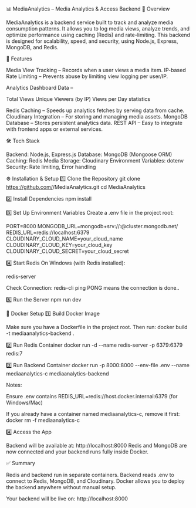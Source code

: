 📊 MediaAnalytics – Media Analytics & Access Backend
📌 Overview

MediaAnalytics is a backend service built to track and analyze media consumption patterns.
It allows you to log media views, analyze trends, and optimize performance using caching (Redis) and rate-limiting.
This backend is designed for scalability, speed, and security, using Node.js, Express, MongoDB, and Redis.


🚀 Features

Media View Tracking – Records when a user views a media item.
IP-based Rate Limiting – Prevents abuse by limiting view logging per user/IP.

Analytics Dashboard Data –

Total Views
Unique Viewers (by IP)
Views per Day statistics

Redis Caching – Speeds up analytics fetches by serving data from cache.
Cloudinary Integration – For storing and managing media assets.
MongoDB Database – Stores persistent analytics data.
REST API – Easy to integrate with frontend apps or external services.

🛠 Tech Stack

Backend: Node.js, Express.js
Database: MongoDB (Mongoose ORM)
Caching: Redis
Media Storage: Cloudinary
Environment Variables: dotenv
Security: Rate limiting, Error handling


⚙️ Installation & Setup
1️⃣ Clone the Repository
git clone https://github.com/<your-username>/MediaAnalytics.git
cd MediaAnalytics

2️⃣ Install Dependencies
npm install

3️⃣ Set Up Environment Variables
Create a .env file in the project root:

PORT=8000
MONGODB_URL=mongodb+srv://<user>:<pass>@cluster.mongodb.net/
REDIS_URL=redis://localhost:6379
CLOUDINARY_CLOUD_NAME=your_cloud_name
CLOUDINARY_CLOUD_KEY=your_cloud_key
CLOUDINARY_CLOUD_SECRET=your_cloud_secret

4️⃣ Start Redis
On Windows (with Redis installed):

redis-server


Check Connection:
redis-cli ping
PONG means the connection is done..

5️⃣ Run the Server
npm run dev

🐳 Docker Setup
1️⃣ Build Docker Image

Make sure you have a Dockerfile in the project root. Then run:
docker build -t mediaanalytics-backend .

2️⃣ Run Redis Container
docker run -d --name redis-server -p 6379:6379 redis:7

3️⃣ Run Backend Container
docker run -p 8000:8000 --env-file .env --name mediaanalytics-c mediaanalytics-backend


Notes:

Ensure .env contains REDIS_URL=redis://host.docker.internal:6379 (for Windows/Mac)

If you already have a container named mediaanalytics-c, remove it first:
docker rm -f mediaanalytics-c

4️⃣ Access the App

Backend will be available at: http://localhost:8000
Redis and MongoDB are now connected and your backend runs fully inside Docker.

✅ Summary

Redis and backend run in separate containers.
Backend reads .env to connect to Redis, MongoDB, and Cloudinary.
Docker allows you to deploy the backend anywhere without manual setup.

Your backend will be live on:
http://localhost:8000